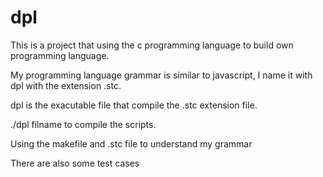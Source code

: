 # dpl
This is a project that using the c programming language to build own programming language.

My programming language grammar is similar to javascript, I name it with dpl with the extension .stc. 

dpl is the exacutable file that compile the .stc extension file.

./dpl filname to compile the scripts.

Using the makefile and .stc file to understand my grammar

There are also some test cases

```

```
